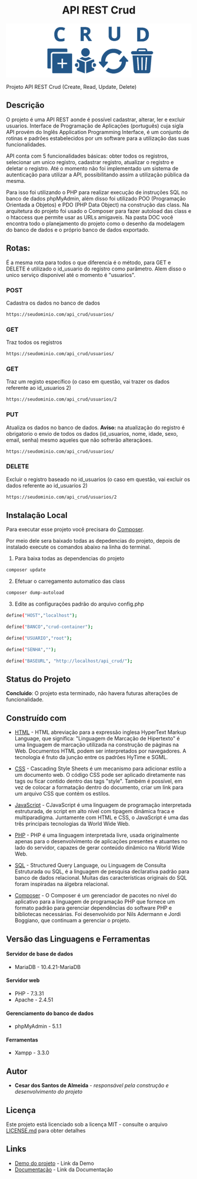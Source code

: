 <h1 align="center"> API REST Crud </h1>

<p align="center">
    <img src="DOC/banner-doc-crud.png" alt="imagem-site" width="600" height="auto">
</p>


Projeto API REST Crud (Create, Read, Update, Delete)

## Descrição

O projeto é uma API REST aonde  é  possível cadastrar, alterar, ler e excluir usuarios. Interface de Programação de Aplicações (português) cuja sigla API provém do Inglês Application Programming Interface, é um conjunto de rotinas e padrões estabelecidos por um software para a utilização das suas funcionalidades. 

API conta com 5 funcionalidades básicas: obter todos os registros, selecionar um unico registro, cadastrar registro, atualizar o registro e deletar o registro. Até o momento não foi implementado um sistema de autenticação para utilizar a API, possibilitando assim a utilização pública da mesma. 

Para isso foi utilizando o PHP para realizar execução de instruções SQL no banco de dados phpMyAdmin, além disso foi utilizado POO (Programação Orientada a Objetos) e PDO (PHP Data Object) na construção das class. Na arquitetura do projeto foi usado o Composer para fazer autoload das class e o htaccess que  permite usar as URLs amigaveis. Na pasta DOC você encontra todo o planejamento do projeto como o desenho da modelagem do banco de dados  e o próprio banco de dados exportado. 
 
## Rotas:

É a mesma rota para todos o que diferencia é o método, para GET e DELETE é utilizado o id_usuario do registro como parâmetro. Alem disso o unico serviço disponivel até o momento é "usuarios".

### POST
Cadastra os dados no banco de dados

```bash 
https://seudominio.com/api_crud/usuarios/
```

### GET
Traz todos os registros

```bash  
https://seudominio.com/api_crud/usuarios/
```

### GET
Traz um registo específico (o caso em questão, vai trazer os dados referente ao id_usuarios 2)

```bash  
https://seudominio.com/api_crud/usuarios/2
```

### PUT
Atualiza os dados no banco de dados. **Aviso:** na atualização do registro é obrigatorio o envio de todos os dados (id_usuarios, nome, idade, sexo, email, senha) mesmo aqueles que não sofrerão alteraçãoes. 

```bash  
https://seudominio.com/api_crud/usuarios/
```

### DELETE
Excluir o registro baseado no id_usuarios (o caso em questão, vai excluir os dados referente ao id_usuarios 2)

```bash  
https://seudominio.com/api_crud/usuarios/2
```


## Instalação Local

Para executar esse projeto você precisara do  [Composer](https://getcomposer.org/).

Por meio dele sera baixado todas as depedencias do projeto, depois de instalado execute os comandos abaixo na linha do terminal.

1) Para baixa todas as dependencias do projeto

```bash  
composer update 
```

2) Efetuar o carregamento automatico das class

```bash  
composer dump-autoload 
```

3) Edite as configurações padrão do arquivo config.php

```bash  
define("HOST","localhost"); 
```

```bash  
define("BANCO","crud-container"); 
```

```bash  
define("USUARIO","root"); 
```

```bash  
define("SENHA",""); 
```

```bash  
define("BASEURL", "http://localhost/api_crud/"); 
```


## Status do Projeto

**Concluido**: O projeto esta terminado, não havera futuras alterações de funcionalidade.


## Construído com

* [HTML](https://www.w3schools.com/html/) - HTML abreviação para a expressão inglesa HyperText Markup Language, que significa: "Linguagem de Marcação de Hipertexto" é uma linguagem de marcação utilizada na construção de páginas na Web. Documentos HTML podem ser interpretados por navegadores. A tecnologia é fruto da junção entre os padrões HyTime e SGML.

* [CSS](https://www.w3schools.com/css/default.asp) - Cascading Style Sheets é um mecanismo para adicionar estilo a um documento web. O código CSS pode ser aplicado diretamente nas tags ou ficar contido dentro das tags "style". Também é possível, em vez de colocar a formatação dentro do documento, criar um link para um arquivo CSS que contém os estilos.

* [JavaScript](https://developer.mozilla.org/pt-BR/docs/Web/JavaScript) - CJavaScript é uma linguagem de programação interpretada estruturada, de script em alto nível com tipagem dinâmica fraca e multiparadigma. Juntamente com HTML e CSS, o JavaScript é uma das três principais tecnologias da World Wide Web.

* [PHP](https://www.php.net/manual/pt_BR/intro-whatis.php) - PHP é uma linguagem interpretada livre, usada originalmente apenas para o desenvolvimento de aplicações presentes e atuantes no lado do servidor, capazes de gerar conteúdo dinâmico na World Wide Web.

* [SQL](https://www.w3schools.com/sql/) - Structured Query Language, ou Linguagem de Consulta Estruturada ou SQL, é a linguagem de pesquisa declarativa padrão para banco de dados relacional. Muitas das características originais do SQL foram inspiradas na álgebra relacional.

* [Composer](https://getcomposer.org/) - O Composer é um gerenciador de pacotes no nível do aplicativo para a linguagem de programação PHP que fornece um formato padrão para gerenciar dependências do software PHP e bibliotecas necessárias. Foi desenvolvido por Nils Adermann e Jordi Boggiano, que continuam a gerenciar o projeto. 

## Versão das Linguagens e Ferramentas

#### Servidor de base de dados

* MariaDB - 10.4.21-MariaDB

#### Servidor web

* PHP - 7.3.31
* Apache - 2.4.51

#### Gerenciamento do banco de dados

* phpMyAdmin - 5.1.1

#### Ferramentas

* Xampp - 3.3.0


## Autor

* **Cesar dos Santos de Almeida** - *responsável pela construção e desenvolvimento do projeto*

## Licença

Este projeto está licenciado sob a licença MIT - consulte o arquivo  [LICENSE.md](LICENSE.md) para obter detalhes


## Links

* [Demo do projeto](http://csantosalmeida.rf.gd/api_crud/usuarios/) - Link da Demo
* [Documentação](https://cesar959.github.io/api-crud/) - Link da Documentação





